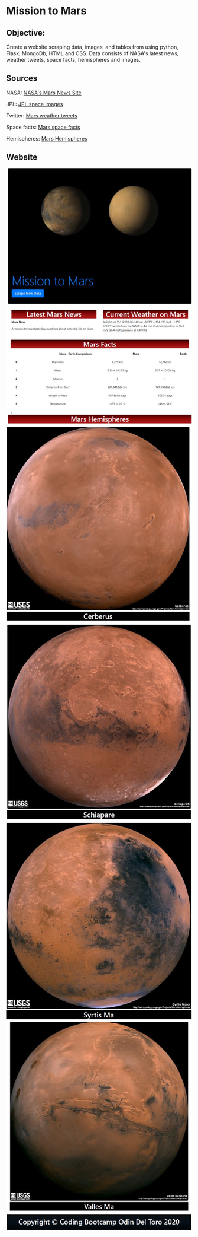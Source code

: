 # Mission to Mars
## Objective:
Create a website scraping data, images, and tables from using python, Flask, MongoDb, HTML and CSS. Data consists of NASA's latest news, weather tweets, space facts, hemispheres and images.

## Sources
NASA: [NASA's Mars News Site](https://mars.nasa.gov/news/)

JPL: [JPL space images](https://www.jpl.nasa.gov/spaceimages/?search=&category=Mars)

Twitter: [Mars weather tweets](https://twitter.com/marswxreport?lang=en)

Space facts: [Mars space facts](https://space-facts.com/mars/)

Hemispheres: [Mars Hemispheres](https://astrogeology.usgs.gov/search/results?)

## Website

![Web page sample](Images/Mars1.JPG)
![Web page sample](Images/Mars2.JPG)
![Web page sample](Images/Mars3.JPG)
![Web page sample](Images/Mars4.JPG)
![Web page sample](Images/Mars5.JPG)

